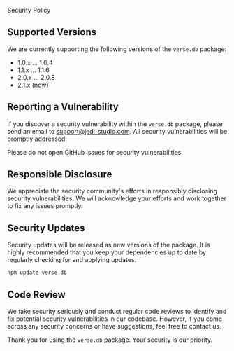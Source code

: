  Security Policy

## Supported Versions

We are currently supporting the following versions of the `verse.db` package:

- 1.0.x ... 1.0.4
- 1.1.x ... 1.1.6
- 2.0.x ... 2.0.8
- 2.1.x (now)

## Reporting a Vulnerability

If you discover a security vulnerability within the `verse.db` package, please send an email to support@jedi-studio.com. All security vulnerabilities will be promptly addressed.

Please do not open GitHub issues for security vulnerabilities.

## Responsible Disclosure

We appreciate the security community's efforts in responsibly disclosing security vulnerabilities. We will acknowledge your efforts and work together to fix any issues promptly.

## Security Updates

Security updates will be released as new versions of the package. It is highly recommended that you keep your dependencies up to date by regularly checking for and applying updates.

```bash
npm update verse.db
```

## Code Review

We take security seriously and conduct regular code reviews to identify and fix potential security vulnerabilities in our codebase. However, if you come across any security concerns or have suggestions, feel free to contact us.

Thank you for using the `verse.db` package. Your security is our priority.
